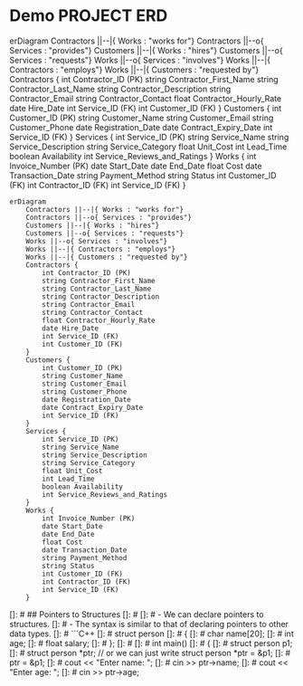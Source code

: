 # Demo PROJECT ERD


erDiagram
    Contractors ||--|{ Works : "works for"}
    Contractors ||--o{ Services : "provides"}
    Customers ||--|{ Works : "hires"}
    Customers ||--o{ Services : "requests"}
    Works ||--o{ Services : "involves"}
    Works ||--|{ Contractors : "employs"}
    Works ||--|{ Customers : "requested by"}
    Contractors {
        int Contractor_ID (PK)
        string Contractor_First_Name
        string Contractor_Last_Name
        string Contractor_Description
        string Contractor_Email
        string Contractor_Contact
        float Contractor_Hourly_Rate
        date Hire_Date
        int Service_ID (FK)
        int Customer_ID (FK)
    }
    Customers {
        int Customer_ID (PK)
        string Customer_Name
        string Customer_Email
        string Customer_Phone
        date Registration_Date
        date Contract_Expiry_Date
        int Service_ID (FK)
    }
    Services {
        int Service_ID (PK)
        string Service_Name
        string Service_Description
        string Service_Category
        float Unit_Cost
        int Lead_Time
        boolean Availability
        int Service_Reviews_and_Ratings
    }
    Works {
        int Invoice_Number (PK)
        date Start_Date
        date End_Date
        float Cost
        date Transaction_Date
        string Payment_Method
        string Status
        int Customer_ID (FK)
        int Contractor_ID (FK)
        int Service_ID (FK)
    }

```mermaid
erDiagram
    Contractors ||--|{ Works : "works for"}
    Contractors ||--o{ Services : "provides"}
    Customers ||--|{ Works : "hires"}
    Customers ||--o{ Services : "requests"}
    Works ||--o{ Services : "involves"}
    Works ||--|{ Contractors : "employs"}
    Works ||--|{ Customers : "requested by"}
    Contractors {
        int Contractor_ID (PK)
        string Contractor_First_Name
        string Contractor_Last_Name
        string Contractor_Description
        string Contractor_Email
        string Contractor_Contact
        float Contractor_Hourly_Rate
        date Hire_Date
        int Service_ID (FK)
        int Customer_ID (FK)
    }
    Customers {
        int Customer_ID (PK)
        string Customer_Name
        string Customer_Email
        string Customer_Phone
        date Registration_Date
        date Contract_Expiry_Date
        int Service_ID (FK)
    }
    Services {
        int Service_ID (PK)
        string Service_Name
        string Service_Description
        string Service_Category
        float Unit_Cost
        int Lead_Time
        boolean Availability
        int Service_Reviews_and_Ratings
    }
    Works {
        int Invoice_Number (PK)
        date Start_Date
        date End_Date
        float Cost
        date Transaction_Date
        string Payment_Method
        string Status
        int Customer_ID (FK)
        int Contractor_ID (FK)
        int Service_ID (FK)
    }
```

[]: # ## Pointers to Structures
[]: # 
[]: # - We can declare pointers to structures.
[]: # - The syntax is similar to that of declaring pointers to other data types.
[]: # ```C++
[]: # struct person
[]: # {
[]: #     char name[20];
[]: #     int age;
[]: #     float salary;
[]: # };
[]: # 
[]: # int main()
[]: # {
[]: #     struct person p1;
[]: #     struct person *ptr; // or we can just write struct person *ptr = &p1;
[]: #     ptr = &p1;
[]: #     cout << "Enter name: ";
[]: #     cin >> ptr->name;
[]: #     cout << "Enter age: ";
[]: #     cin >> ptr->age;
